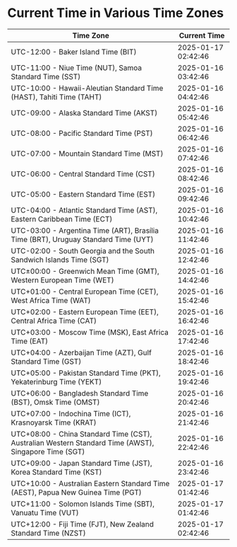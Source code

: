 # Current Time in Various Time Zones

| Time Zone | Current Time |
|-----------|--------------|
| UTC-12:00 - Baker Island Time (BIT) | 2025-01-17 02:42:46 |
| UTC-11:00 - Niue Time (NUT), Samoa Standard Time (SST) | 2025-01-16 03:42:46 |
| UTC-10:00 - Hawaii-Aleutian Standard Time (HAST), Tahiti Time (TAHT) | 2025-01-16 04:42:46 |
| UTC-09:00 - Alaska Standard Time (AKST) | 2025-01-16 05:42:46 |
| UTC-08:00 - Pacific Standard Time (PST) | 2025-01-16 06:42:46 |
| UTC-07:00 - Mountain Standard Time (MST) | 2025-01-16 07:42:46 |
| UTC-06:00 - Central Standard Time (CST) | 2025-01-16 08:42:46 |
| UTC-05:00 - Eastern Standard Time (EST) | 2025-01-16 09:42:46 |
| UTC-04:00 - Atlantic Standard Time (AST), Eastern Caribbean Time (ECT) | 2025-01-16 10:42:46 |
| UTC-03:00 - Argentina Time (ART), Brasília Time (BRT), Uruguay Standard Time (UYT) | 2025-01-16 11:42:46 |
| UTC-02:00 - South Georgia and the South Sandwich Islands Time (SGT) | 2025-01-16 12:42:46 |
| UTC±00:00 - Greenwich Mean Time (GMT), Western European Time (WET) | 2025-01-16 14:42:46 |
| UTC+01:00 - Central European Time (CET), West Africa Time (WAT) | 2025-01-16 15:42:46 |
| UTC+02:00 - Eastern European Time (EET), Central Africa Time (CAT) | 2025-01-16 16:42:46 |
| UTC+03:00 - Moscow Time (MSK), East Africa Time (EAT) | 2025-01-16 17:42:46 |
| UTC+04:00 - Azerbaijan Time (AZT), Gulf Standard Time (GST) | 2025-01-16 18:42:46 |
| UTC+05:00 - Pakistan Standard Time (PKT), Yekaterinburg Time (YEKT) | 2025-01-16 19:42:46 |
| UTC+06:00 - Bangladesh Standard Time (BST), Omsk Time (OMST) | 2025-01-16 20:42:46 |
| UTC+07:00 - Indochina Time (ICT), Krasnoyarsk Time (KRAT) | 2025-01-16 21:42:46 |
| UTC+08:00 - China Standard Time (CST), Australian Western Standard Time (AWST), Singapore Time (SGT) | 2025-01-16 22:42:46 |
| UTC+09:00 - Japan Standard Time (JST), Korea Standard Time (KST) | 2025-01-16 23:42:46 |
| UTC+10:00 - Australian Eastern Standard Time (AEST), Papua New Guinea Time (PGT) | 2025-01-17 01:42:46 |
| UTC+11:00 - Solomon Islands Time (SBT), Vanuatu Time (VUT) | 2025-01-17 01:42:46 |
| UTC+12:00 - Fiji Time (FJT), New Zealand Standard Time (NZST) | 2025-01-17 02:42:46 |
